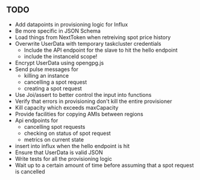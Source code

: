 ## TODO

* Add datapoints in provisioning logic for Influx
* Be more specific in JSON Schema
* Load things from NextToken when retreiving spot price history
* Overwrite UserData with temporary taskcluster credentials
  * Include the API endpoint for the slave to hit the hello
    endpoint
  * include the instanceId scope!
* Encrypt UserData using opengpg.js
* Send pulse messages for
  * killing an instance
  * cancelling a spot request
  * creating a spot request
* Use Joi/assert to better control the input into functions
* Verify that errors in provisioning don't kill the entire
  provisioner
* Kill capacity which exceeds maxCapacity
* Provide facilities for copying AMIs between regions
* Api endpoints for
  * cancelling spot requests
  * checking on status of spot request
  * metrics on current state
* insert into influx when the hello endpoint is hit
* Ensure that UserData is valid JSON
* Write tests for all the provisioning logic
* Wait up to a certain amount of time before assuming that
  a spot request is cancelled
